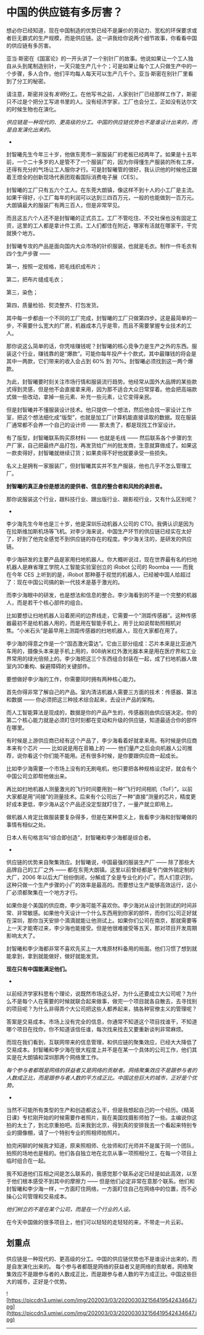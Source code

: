# 中国的供应链有多厉害？

想必你已经知道，现在中国制造的优势已经不是廉价的劳动力、宽松的环保要求或者巨无霸式的生产规模，而是供应链。这一讲我给你说两个细节故事，你看看中国的供应链有多厉害。

亚当·斯密在《国富论》的一开头讲了一个别针厂的故事。他说如果让一个工人独自从头到尾制造别针，一天只能生产几十个；可是如果让每个工人只做生产中的一个步骤，多人合作，他们平均每人每天可以生产几千个。亚当·斯密在别针厂里看到了分工的秘密。

请注意，斯密并没有*发明*分工。在他写书之前，人家别针厂已经那样工作了，斯密只不过是个把分工写进书里的人。没有经济学家，工厂也会分工，正如没有达尔文的时候生物也在演化。

 *供应链是一种现代的、更高级的分工。中国的供应链优势也不是谁设计出来的，而是自发演化出来的。*

*

封智曦先生今年三十岁，他做东莞市一家服装厂的老板已经两年了。如果是十五年前，一个二十多岁的人是管不了一个服装厂的，因为你得懂生产服装的所有工序，还得有充分的气场让工人服你才行。可是封智曦管的很好，我认识他的时候他正跟着王煜全的创新现场代表团观看国际消费电子展（CES）。

封智曦的工厂只有五六个工人。在东莞大朗镇，像这样不到十人的小工厂是主流。如果干得好，小工厂每年的利润可以达到三四百万元，一般的也能做到一百万元。大朗镇最大的服装厂有两三百人，但是非常罕见。

而且这五六个人还不是封智曦的正式员工。工厂不管吃住、不交社保也没有固定工资，这里的工人都是拿计件工资。工人们都住在附近，哪家有活就在哪家干，干完就换个地方。

封智曦专攻的产品是面向国内大众市场的针织服装，也就是毛衣。制作一件毛衣有四个生产步骤 ——

第一，按照一定规格，把毛线织成布片；

第二，把布片缝成毛衣；

第三，染色；

第四，质量检验、熨烫整齐、打包发货。

其中每一步都由一个不同的工厂完成，封智曦的工厂只做第四步。这是最简单的一步，不需要什么宽大的厂房，机器成本几乎是零，而且不需要掌握专业技术的工人。

那你说这么简单的话，你凭啥赚钱呢？封智曦的核心竞争力是生产之外的东西。服装这个行业，赚钱靠的是“爆款”。可能你每年投产十个款式，其中最赚钱的将会是其中一两款，它们带来的收入会占到 60% 到 70%。封智曦必须找到这一两个爆款。

为此，封智曦要时刻关注市场行情和服装流行趋势。他经常从国外大品牌的某些款式得到灵感，但是他不会直接拿来用，因为那不适合大众日常穿着。他会把高端款式做一些改动，拿掉一些元素、补充一些元素，让它变得亲民。

但是封智曦并不懂服装设计技术。他只提供一个想法，然后他会找一家设计工作室，把这个想法细化成“版型”，也就是加工厂计算机能直接读取的数据。现在服装厂通常都不会养一个自己的设计师 —— 那太贵了，都是现找工作室设计。

有了版型，封智曦联系购买原材料 —— 也就是毛线 —— 然后联系各个步骤的生产厂家，自己把最终产品打包，再发货给广州的批发商，生意就算做成了。如果这一款卖得好，封智曦就继续订货；如果卖得不好他就要承受一些损失。

名义上是拥有一家服装厂，但封智曦其实并不生产服装，他也几乎不怎么管理工厂。

 **封智曦的真正身份是想法的提供者、信息的整合者和风险的承担者。**

那你说服装这个行业，跟科技行业、跟出版行业、跟影视行业，又有什么区别呢？

*

李少海先生今年也是三十岁，他是深圳乐动机器人公司的 CTO。我俩认识是因为在拉斯维加斯机场等飞机。对李少海来说，中国生产环节的供应链已经实在太好了，好到了他完全感觉不到供应链的存在的程度。李少海关注的，是研发的供应链。

李少海研发的主要产品是家用扫地机器人。你大概听说过，现在世界最有名的扫地机器人是麻省理工学院人工智能实验室创立的 iRobot 公司的 Roomba —— 而我在今年 CES 上听到的是，iRobot 那种基于视觉的机器人，已经被中国人给超过了：现在中国公司搞的新一代技术是基于激光的。

而李少海眼中的研发，也是想法和信息的整合。李少海看到的不是一个完整的机器人，而是若干个核心部件的组合。

比如要想让扫地机器人沿着房间的边界线走，它需要一个“测距传感器”。这种传感器最初不是给机器人用的，而是用在智能手机上，用于比如说帮助照相机对焦。“小米石头”是最早用上测距传感器的扫地机器人，现在大家都在用了。

李少海的得意之作是一个“固态激光雷达”。它由三部分组成：芯片本来是比亚迪汽车用的，摄像头本来是手机上用的，808纳米红外激光器本来是用在医疗界和工业界常用的绿光倍频上的。李少海把这三个东西组合封装在一起，成了扫地机器人做室内3D重构、躲避障碍的关键部件。

要想做好李少海的工作，你需要同时拥有两种核心能力。

首先你得非常了解自己的产品。室内清洁机器人需要三方面的技术：传感器、算法和数据 —— 你必须把这三种技术综合起来，去设计产品的架构。

而人工智能算法是现成的，数据是你的产品产生的，传感器则由供应链决定。你的第二个核心能力就是必须盯住时刻都在变动和升级的供应链，知道最适合你的部件在哪里。

有时候是上游供应商已经有这个产品了，李少海看着好就拿来用。有时候是供应商本来有个芯片 —— 比如说是用在音箱上的 —— 他们量产之后会向机器人公司推荐，说你看这个你们能不能用。还有很多时候，是你要跟供应商一起成长。

比如李少海需要一个市场上没有的无刷电机，他只要把各种规格设定好，就会有个中国公司立即帮他做出来。

再比如扫地机器人测量激光的飞行时间要用到一种“飞行时间相机（ToF）”，以前大家都是用“间接”的测量技术。后来有个公司出了一种“直接”测量的芯片，精度更好成本更低，李少海从这个产品还没定型就盯住了，一量产就立即用上。

做机器人肯定比做服装要复杂得多，但是在某种意义上，我看李少海和封智曦做的事情有相似之处。

日本人有句格言叫“综合即创造”，封智曦和李少海都是综合者。

*

供应链的优势来自聚集效应。封智曦说，中国最强的服装生产厂 —— 除了那些大品牌自己的工厂之外 —— 都在东莞大朗镇。这里以前曾经都是专门做外销定制的大厂，2006 年以后大厂纷纷倒闭，分解成了全是专业化的小厂。而人们意识到，这种只做一个生产步骤的小厂的效率是最高的。而要想让生产能够高效运行，这小厂必须都聚集在一个地方才行。

如果你是个美国的供应商，李少海可能不喜欢你。李少海对从设计到测试的时间非常、非常敏感。如果他今天设计一个什么东西用到你家的部件，而你们公司正好就在深圳，那你当天安排个滴滴就能让他测试上。如果你们公司在南京，那就需要等上一天才能寄过来，李少海也能接受。但是他很难接受等五天，那对项目开发周期影响太大了。

封智曦和李少海都非常不喜欢先买上一大堆原材料备用的局面。他们习惯了想到就能拿到，拿到就能做好，做好就能发货。

 **现在只有中国能满足他们。**

*

以前经济学家科思有个理论，说既然市场这么好，为什么还要成立大公司呢？为什么不是每个人在需要的时候就联合起来做事，做完一个项目就各自散去，去寻找别的项目呢？为什么非得弄个大公司把这些人都养起来，搞各种官僚主义的管理呢？

答案是交易成本。市场上没有完全的信息，你通常不知道这个项目找谁干，不知道哪个项目在找你，你不知道该信任谁，每次找来找去又要重新谈判非常麻烦。

而现在我们看到，互联网带来的信息管理，和供应链的聚集效应，已经大大降低了交易成本。封智曦和李少海在很大程度上并不是在某一个具体的公司工作，他们其实是在大朗镇和深圳那两个网络里工作。

 *每个参与者都既是网络的获益者又是网络的贡献者。网络聚集效应不是跟参与者的人数成正比，而是跟参与者人数的平方成正比。中国这些巨大的城市，正好是个优势。*

*

当然不可能所有类型的生产和创造都这么干，但是我想起自己的一个经历。《精英日课》专栏刚开始的时候需要作者照片，我在美国找摄影师拍了一些。主编说你这拍的太土了，到北京重拍吧。后来我到北京，得到真的安排我去一个看起来特别专业的摄像棚，请了一个特别专业的照相师拍照片。

拍完闲聊的时候我才知道，原来照相师、化妆师和灯光师并不是属于同一个团队，拍照的场地也是租的。他们各自独立地在北京从事一项照相分工，在每一个项目上临时组合在一起。

我不知道他们互相之间是怎么联系的，我感觉那个联系必定已经是如此高效，以至于他们根本感受不到其中的摩擦力 —— 但是他们必定非常在意那个联系。他们和封智曦和李少海一样，一方面盯住网络，一方面盯住自己在网络中的位置，而不必操心公司管理和交易成本。

 *他们树立的不是在某个公司，而是在一个行业的人设。*

在今天中国做的很多项目上，他们可以轻轻的走轻轻的来，不带走一片云彩。

## 划重点

供应链是一种现代的、更高级的分工。中国的供应链优势也不是谁设计出来的，而是自发演化出来的。
每个参与者都既是网络的获益者又是网络的贡献者。网络聚集效应不是跟参与者的人数成正比，而是跟参与者人数的平方成正比。中国这些巨大的城市，正好是个优势。

![https://piccdn3.umiwi.com/img/202003/03/202003032156419542434647.jpg](https://piccdn3.umiwi.com/img/202003/03/202003032156419542434647.jpg)

---
